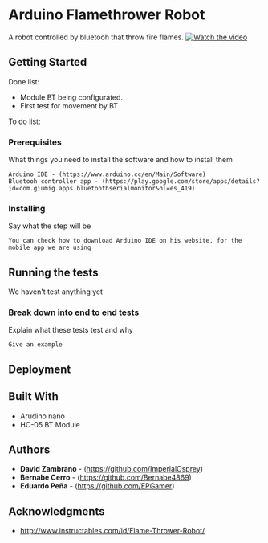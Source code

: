 # Arduino Flamethrower Robot
A robot controlled by bluetooh that throw fire flames.
[![Watch the video](https://raw.github.com/GabLeRoux/WebMole/master/ressources/WebMole_Youtube_Video.png)](https://www.youtube.com/watch?v=uY29Aias6Zg&feature=youtu.be)

## Getting Started
Done list:
* Module BT being configurated.
* First test for movement by BT

To do list:

### Prerequisites

What things you need to install the software and how to install them

```
Arduino IDE - (https://www.arduino.cc/en/Main/Software)
Bluetooh controller app - (https://play.google.com/store/apps/details?id=com.giumig.apps.bluetoothserialmonitor&hl=es_419)
```

### Installing


Say what the step will be

```
You can check how to download Arduino IDE on his website, for the mobile app we are using 
```


## Running the tests

We haven't test anything yet

### Break down into end to end tests

Explain what these tests test and why

```
Give an example
```

## Deployment



## Built With

* Arudino nano
* HC-05 BT Module

## Authors

* **David Zambrano** - (https://github.com/ImperialOsprey)
* **Bernabe Cerro** - (https://github.com/Bernabe4869)
* **Eduardo Peña** - (https://github.com/EPGamer)


## Acknowledgments

* http://www.instructables.com/id/Flame-Thrower-Robot/
